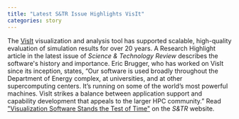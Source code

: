 ```yaml
---
title: "Latest S&TR Issue Highlights VisIt"
categories: story
---
```


The [VisIt](https://visit-dav.github.io/visit-website/) visualization and analysis tool has supported scalable, high-quality evaluation of simulation results for over 20 years. A Research Highlight article in the latest issue of *Science & Technology Review* describes the software's history and importance. Eric Brugger, who has worked on VisIt since its inception, states, “Our software is used broadly throughout the Department of Energy complex, at universities, and at other supercomputing centers. It’s running on some of the world’s most powerful machines. VisIt strikes a balance between application support and capability development that appeals to the larger HPC community.” Read ["Visualization Software Stands the Test of Time"](https://str.llnl.gov/2021-05/brugger) on the *S&TR* website.

